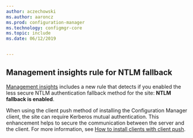 ```yaml
---
author: aczechowski
ms.author: aaroncz
ms.prod: configuration-manager
ms.technology: configmgr-core
ms.topic: include
ms.date: 06/12/2019


---
```


## <a name="bkmk_ntlm"></a> Management insights rule for NTLM fallback

<!--4572953-->

[Management insights](../../../../servers/manage/management-insights.md) includes a new rule that detects if you enabled the less secure NTLM authentication fallback method for the site: **NTLM fallback is enabled**.

When using the client push method of installing the Configuration Manager client, the site can require Kerberos mutual authentication. This enhancement helps to secure the communication between the server and the client. For more information, see [How to install clients with client push](../../../../clients/deploy/deploy-clients-to-windows-computers.md#BKMK_ClientPush).
